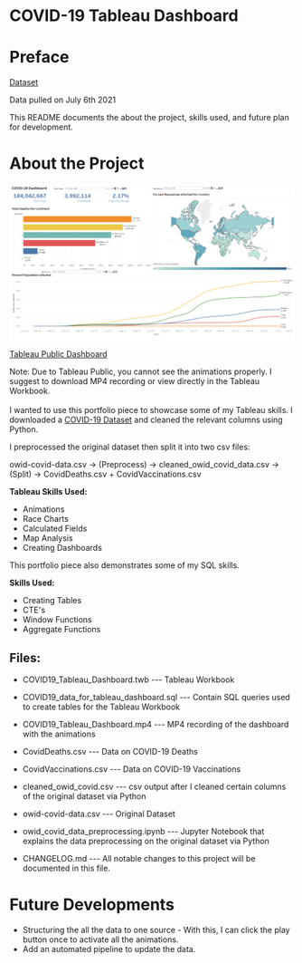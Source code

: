 # **COVID-19 Tableau Dashboard**    

# Preface

[Dataset](https://ourworldindata.org/covid-deaths) 

Data pulled on July 6th 2021

This README documents the about the project, skills used, and future plan for development.

# About the Project

![Dashboard](./images/Tableau_Dashboard.PNG)

[Tableau Public Dashboard](https://public.tableau.com/views/COVID-19Dashboard_16269278155240/COVIDDashboard?:language=en-US&publish=yes&:display_count=n&:origin=viz_share_link)

Note: Due to Tableau Public, you cannot see the animations properly. I suggest to download MP4 recording or view directly in the Tableau Workbook. 
<br><br/>
I wanted to use this portfolio piece to showcase some of my Tableau skills. I downloaded a [COVID-19 Dataset](https://ourworldindata.org/covid-deaths) and cleaned the relevant columns using Python. 

I preprocessed the original dataset then split it into two csv files:

owid-covid-data.csv -> (Preprocess) -> cleaned_owid_covid_data.csv -> (Split)
-> CovidDeaths.csv + CovidVaccinations.csv 

**Tableau Skills Used:** 
* Animations
* Race Charts
* Calculated Fields
* Map Analysis
* Creating Dashboards

This portfolio piece also demonstrates some of my SQL skills.

**Skills Used:** 
* Creating Tables
* CTE's
* Window Functions 
* Aggregate Functions


## Files:

* COVID19_Tableau_Dashboard.twb --- Tableau Workbook 

* COVID19_data_for_tableau_dashboard.sql --- Contain SQL queries used to create tables for the Tableau Workbook 

* COVID19_Tableau_Dashboard.mp4 --- MP4 recording of the dashboard with the animations 

* CovidDeaths.csv --- Data on COVID-19 Deaths

* CovidVaccinations.csv --- Data on COVID-19 Vaccinations                           

* cleaned_owid_covid.csv --- csv output after I cleaned certain columns of the original dataset via Python

* owid-covid-data.csv --- Original Dataset 

* owid_covid_data_preprocessing.ipynb --- Jupyter Notebook 
that explains the data preprocessing on the original dataset via Python

* CHANGELOG&#46;md --- All notable changes to this project will be documented in this file. 

# Future Developments 
* Structuring the all the data to one source - With this, I can click the play button once to activate all the animations. 
* Add an automated pipeline to update the data. 
